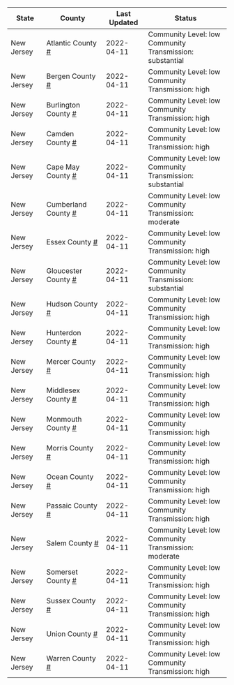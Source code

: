 State | County | Last Updated | Status
--- | --- | --- | --- 
New Jersey | Atlantic County <a href="#atlantic_county">#</a> | 2022-04-11 | <a name="atlantic_county"></a>Community Level: low<br/>Community Transmission: substantial
New Jersey | Bergen County <a href="#bergen_county">#</a> | 2022-04-11 | <a name="bergen_county"></a>Community Level: low<br/>Community Transmission: high
New Jersey | Burlington County <a href="#burlington_county">#</a> | 2022-04-11 | <a name="burlington_county"></a>Community Level: low<br/>Community Transmission: high
New Jersey | Camden County <a href="#camden_county">#</a> | 2022-04-11 | <a name="camden_county"></a>Community Level: low<br/>Community Transmission: high
New Jersey | Cape May County <a href="#cape_may_county">#</a> | 2022-04-11 | <a name="cape_may_county"></a>Community Level: low<br/>Community Transmission: substantial
New Jersey | Cumberland County <a href="#cumberland_county">#</a> | 2022-04-11 | <a name="cumberland_county"></a>Community Level: low<br/>Community Transmission: moderate
New Jersey | Essex County <a href="#essex_county">#</a> | 2022-04-11 | <a name="essex_county"></a>Community Level: low<br/>Community Transmission: high
New Jersey | Gloucester County <a href="#gloucester_county">#</a> | 2022-04-11 | <a name="gloucester_county"></a>Community Level: low<br/>Community Transmission: substantial
New Jersey | Hudson County <a href="#hudson_county">#</a> | 2022-04-11 | <a name="hudson_county"></a>Community Level: low<br/>Community Transmission: high
New Jersey | Hunterdon County <a href="#hunterdon_county">#</a> | 2022-04-11 | <a name="hunterdon_county"></a>Community Level: low<br/>Community Transmission: high
New Jersey | Mercer County <a href="#mercer_county">#</a> | 2022-04-11 | <a name="mercer_county"></a>Community Level: low<br/>Community Transmission: high
New Jersey | Middlesex County <a href="#middlesex_county">#</a> | 2022-04-11 | <a name="middlesex_county"></a>Community Level: low<br/>Community Transmission: high
New Jersey | Monmouth County <a href="#monmouth_county">#</a> | 2022-04-11 | <a name="monmouth_county"></a>Community Level: low<br/>Community Transmission: high
New Jersey | Morris County <a href="#morris_county">#</a> | 2022-04-11 | <a name="morris_county"></a>Community Level: low<br/>Community Transmission: high
New Jersey | Ocean County <a href="#ocean_county">#</a> | 2022-04-11 | <a name="ocean_county"></a>Community Level: low<br/>Community Transmission: high
New Jersey | Passaic County <a href="#passaic_county">#</a> | 2022-04-11 | <a name="passaic_county"></a>Community Level: low<br/>Community Transmission: high
New Jersey | Salem County <a href="#salem_county">#</a> | 2022-04-11 | <a name="salem_county"></a>Community Level: low<br/>Community Transmission: moderate
New Jersey | Somerset County <a href="#somerset_county">#</a> | 2022-04-11 | <a name="somerset_county"></a>Community Level: low<br/>Community Transmission: high
New Jersey | Sussex County <a href="#sussex_county">#</a> | 2022-04-11 | <a name="sussex_county"></a>Community Level: low<br/>Community Transmission: high
New Jersey | Union County <a href="#union_county">#</a> | 2022-04-11 | <a name="union_county"></a>Community Level: low<br/>Community Transmission: high
New Jersey | Warren County <a href="#warren_county">#</a> | 2022-04-11 | <a name="warren_county"></a>Community Level: low<br/>Community Transmission: high
